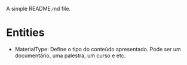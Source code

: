 A simple README.md file.

# Entities

 - MaterialType: Define o tipo do conteúdo apresentado. Pode ser um documentário, uma palestra, um curso e etc.
